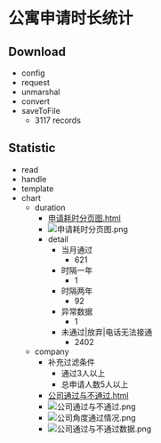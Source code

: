 
# 公寓申请时长统计
## Download
- config
- request
- unmarshal
- convert
- saveToFile
    - 3117 records

## Statistic
- read
- handle
- template
- chart
    - duration
        - [申请耗时分页图.html](http://otzm88f21.bkt.clouddn.com/a04f2148-9a27-4994-9591-81193a910831.html)
        - ![申请耗时分页图.png](http://otzm88f21.bkt.clouddn.com/6b2aefdf-00f1-4657-83b3-460b04ea4709.png)
        - detail
            - 当月通过
                - 621
            - 时隔一年
                - 1
            - 时隔两年
                - 92
            - 异常数据
                - 1
            - 未通过|放弃|电话无法接通
                - 2402
    - company
        - 补充过滤条件
            - 通过3人以上
            - 总申请人数5人以上
        - [公司通过与不通过.html](http://otzm88f21.bkt.clouddn.com/bba2244f-fada-4a0d-ab3f-0ab8bf8a4a6c.html)
        - ![公司通过与不通过.png](http://otzm88f21.bkt.clouddn.com/48e0b22a-0bdb-4d6c-858c-05fa6cfbbc72.png)
        - ![公司角度通过情况.png](http://otzm88f21.bkt.clouddn.com/b1b97b6a-1ad2-4c0a-965d-5ef85e0d51cf.png)
        - ![公司通过与不通过数据.png](http://otzm88f21.bkt.clouddn.com/f2412135-9ca5-4abd-967e-ccfa7d6666a5.png)
